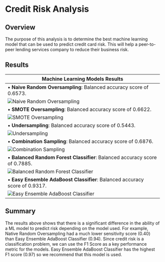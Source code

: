 # Credit Risk Analysis
## Overview
The purpose of this analysis is to determine the best machine learning model that can be used to predict credit card risk. This will help a peer-to-peer lending services company to reduce their business risk.  

## Results
|  Machine Learning Models Results | 
| ------------- | 
|• **Naive Random Oversampling**: Balanced accuracy score of 0.6573.|
| ![Naive Random Oversampling](https://user-images.githubusercontent.com/111667387/209897500-ea635d3e-a406-4995-8880-54fcc35e56f5.jpg)| 
|• **SMOTE Oversampling**: Balanced accuracy score of 0.6622.|
|![SMOTE Oversampling](https://user-images.githubusercontent.com/111667387/209897528-60a04e48-29e3-4d3d-9f7b-58703a66d34a.jpg)| 
|• **Undersampling**: Balanced accuracy score of 0.5443.|
|![Undersampling](https://user-images.githubusercontent.com/111667387/209897551-41f97bf2-c8d3-4fad-83da-98ab32285681.jpg)| 
|• **Combination Sampling**: Balanced accuracy score of 0.6876.|
|![Combination Sampling](https://user-images.githubusercontent.com/111667387/209897559-36249741-d555-4c53-966c-d827b2f04162.jpg)| 
|• **Balanced Random Forest Classifier**: Balanced accuracy score of 0.7885.|
|![Balanced Random Forest Classifier ](https://user-images.githubusercontent.com/111667387/209897565-8df74087-2462-4ed9-8eed-c0ec21ed73a6.jpg)| 
|• **Easy Ensemble AdaBoost Classifier**: Balanced accuracy score of 0.9317.|
|![Easy Ensemble AdaBoost Classifier ](https://user-images.githubusercontent.com/111667387/209897571-4585faf9-6547-4c4d-a262-565414937569.jpg)| 
## Summary
The results above shows that there is a significant difference in the ability of a ML model to predict risk depending on the model used. For example, Native Random Oversampling had a much lower sensitivity score (0.40) than Easy Ensemble AdaBoost Classifier (0.94). Since credit risk is a classification problem, we can use the F1 Score as a key performance metric for the models. Easy Ensemble AdaBoost Classifier has the highest F1 score (0.97) so we recommend that this model is used. 

